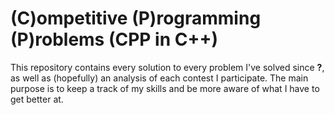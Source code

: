 # (C)ompetitive (P)rogramming (P)roblems (CPP in C++)

This repository contains every solution to every problem I've solved since **?**, as well as (hopefully) an analysis of each contest I participate. The main purpose is to keep a track of my skills and be more aware of what I have to get better at. 


